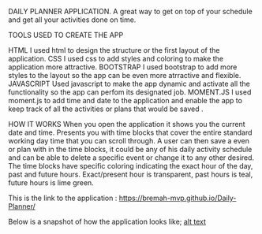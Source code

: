 DAILY PLANNER APPLICATION.
A great way to get on top of your schedule and get all your activities done on time.

TOOLS USED TO CREATE THE APP

HTML
I used html to design the structure or the first layout of the application.
CSS
I used css to add styles and coloring to make the application more attractive.
BOOTSTRAP
I used bootstrap to add more styles to the layout so the app can be even more atrractive and flexible.
JAVASCRIPT
Used javascript to make the app dynamic and activate all the functionality so the app can perfom its 
designated job.
MOMENT.JS
I used moment.js to add time and date to the application and enable the app to keep track of all the 
activities or plans that would be saved .

HOW IT WORKS
When you open the application it shows you the current date and time.
Presents you with time blocks that cover the entire standard working day time that you can scroll through.
A user can then save a even or plan with in the time blocks, it could be any of his daily activity schedule
and can be able to delete a specific event or change it to any other desired.
The time blocks have specific coloring indicating the exact hour of the day, past and future hours. 
Exact/present hour is transparent, past hours is teal, future hours is lime green.

This is the link to the application : https://bremah-mvp.github.io/Daily-Planner/

Below is a snapshot of how the application looks like;
[alt text](http://url/to/img.png)

